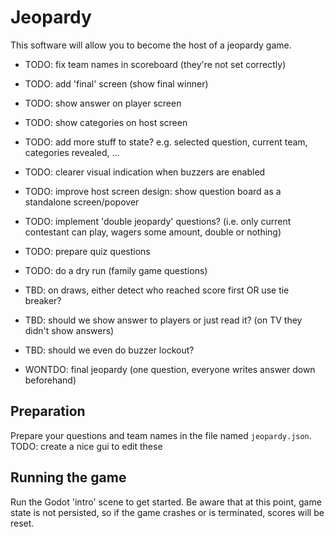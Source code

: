 # Jeopardy

This software will allow you to become the host of a jeopardy game.

- TODO: fix team names in scoreboard (they're not set correctly)
- TODO: add 'final' screen (show final winner)
- TODO: show answer on player screen
- TODO: show categories on host screen
- TODO: add more stuff to state? e.g. selected question, current team, categories revealed, ...
- TODO: clearer visual indication when buzzers are enabled
- TODO: improve host screen design: show question board as a standalone screen/popover

- TODO: implement 'double jeopardy' questions? (i.e. only current contestant can play, wagers some amount, double or nothing)

- TODO: prepare quiz questions
- TODO: do a dry run (family game questions)

- TBD: on draws, either detect who reached score first OR use tie breaker?
- TBD: should we show answer to players or just read it? (on TV they didn't show answers)
- TBD: should we even do buzzer lockout?

- WONTDO: final jeopardy (one question, everyone writes answer down beforehand)

## Preparation

Prepare your questions and team names in the file named `jeopardy.json`.
TODO: create a nice gui to edit these

## Running the game

Run the Godot 'intro' scene to get started.
Be aware that at this point, game state is not persisted, so if the game crashes or is terminated, scores will be reset.
